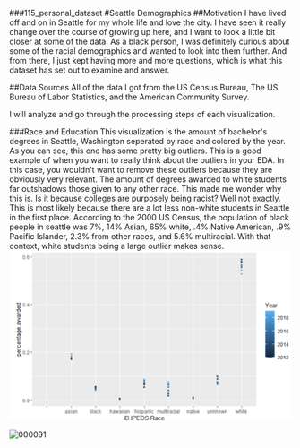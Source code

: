 ###115_personal_dataset
#Seattle Demographics
 ##Motivation
I have lived off and on in Seattle for my whole life and love the city. I have seen it really change over the course of growing up here, and I want to look a little bit closer at some of the data. As a black person, I was definitely curious about some of the racial demographics and wanted to look into them further. And from there, I just kept having more and more questions, which is what this dataset has set out to examine and answer. 

##Data Sources
All of the data I got from the US Census Bureau, The US Bureau of Labor Statistics, and the American Community Survey. 

I will analyze and go through the processing steps of each visualization. 


###Race and Education
This visualization is the amount of bachelor's degrees in Seattle, Washington seperated by race and colored by the year. As you can see, this one has some pretty big outliers. This is a good example of when you want to really think about the outliers in your EDA. In this case, you wouldn't want to remove these outliers because they are obviously very relevant. The amount of degrees awarded to white students far outshadows those given to any other race. This made me wonder why this is. Is it because colleges are purposely being racist? Well not exactly. This is most likely because there are a lot less non-white students in Seattle in the first place. According to the 2000 US Census, the population of black people in seattle was 7%, 14% Asian, 65% white, .4% Native American, .9% Pacific Islander, 2.3% from other races, and 5.6% multiracial. With that context, white students being a large outlier makes sense. 
<img src= https://github.com/tianajaded/115_personal_dataset/blob/main/Screenshot%20(145).png>


![000091](https://user-images.githubusercontent.com/75195983/145333771-97017702-38b5-4bd7-8aea-b25d1acceb82.png)
